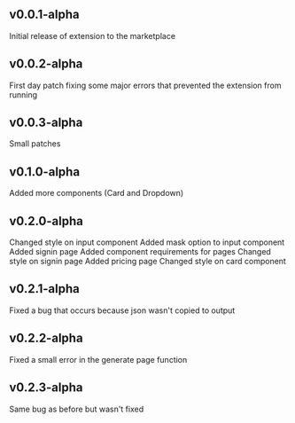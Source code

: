 ## v0.0.1-alpha
Initial release of extension to the marketplace

## v0.0.2-alpha
First day patch fixing some major errors that prevented the extension from running

## v0.0.3-alpha
Small patches

## v0.1.0-alpha
Added more components (Card and Dropdown)

## v0.2.0-alpha
Changed style on input component
Added mask option to input component
Added signin page
Added component requirements for pages
Changed style on signin page
Added pricing page
Changed style on card component

## v0.2.1-alpha
Fixed a bug that occurs because json wasn't copied to output

## v0.2.2-alpha
Fixed a small error in the generate page function

## v0.2.3-alpha
Same bug as before but wasn't fixed